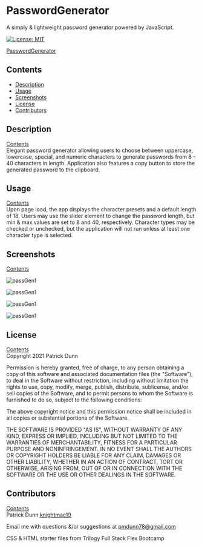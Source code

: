 # PasswordGenerator
A simply & lightweight password generator powered by JavaScript. 

[![License: MIT](https://img.shields.io/badge/License-MIT-yellow.svg)](https://opensource.org/licenses/MIT)

[PasswordGenerator](https://knightmac19.github.io/PasswordGenerator/)

## <a name="contents"></a>  Contents
- [Description](#description)
- [Usage](#usage)
- [Screenshots](#screenshots)
- [License](#license)
- [Contributors](#contributors)

## <a name="description"></a> Description 
[Contents](#contents)  
Elegant password generator allowing users to choose between uppercase, lowercase, special, and numeric characters to generate passwords from 8 - 40 characters in length. Application also features a copy button to store the generated password to the clipboard.

## <a name="usage"></a> Usage
[Contents](#contents)  
Upon page load, the app displays the character presets and a default length of 18. Users may use the slider element to change the password length, but min & max values are set to 8 and 40, respectively. Character types may be checked or unchecked, but the application will not run unless at least one character type is selected. 

## <a name="screenshots"></a> Screenshots
[Contents](#contents)  

![passGen1]()  

![passGen1]()  

![passGen1]()  

![passGen1]()  

## <a name="license"></a> License
[Contents](#contents)  
Copyright 2021 Patrick Dunn

Permission is hereby granted, free of charge, to any person obtaining a copy of this software and associated documentation files (the "Software"), to deal in the Software without restriction, including without limitation the rights to use, copy, modify, merge, publish, distribute, sublicense, and/or sell copies of the Software, and to permit persons to whom the Software is furnished to do so, subject to the following conditions:

The above copyright notice and this permission notice shall be included in all copies or substantial portions of the Software.

THE SOFTWARE IS PROVIDED "AS IS", WITHOUT WARRANTY OF ANY KIND, EXPRESS OR IMPLIED, INCLUDING BUT NOT LIMITED TO THE WARRANTIES OF MERCHANTABILITY, FITNESS FOR A PARTICULAR PURPOSE AND NONINFRINGEMENT. IN NO EVENT SHALL THE AUTHORS OR COPYRIGHT HOLDERS BE LIABLE FOR ANY CLAIM, DAMAGES OR OTHER LIABILITY, WHETHER IN AN ACTION OF CONTRACT, TORT OR OTHERWISE, ARISING FROM, OUT OF OR IN CONNECTION WITH THE SOFTWARE OR THE USE OR OTHER DEALINGS IN THE SOFTWARE.

## <a name="contributors"></a> Contributors
[Contents](#contents)  
Patrick Dunn [knightmac19](https://github.com/knightmac19)

Email me with questions &/or suggestions at [pmdunn78@gmail.com](mailto:pmdunn78@gmail.com)

CSS & HTML starter files from Trilogy Full Stack Flex Bootcamp



